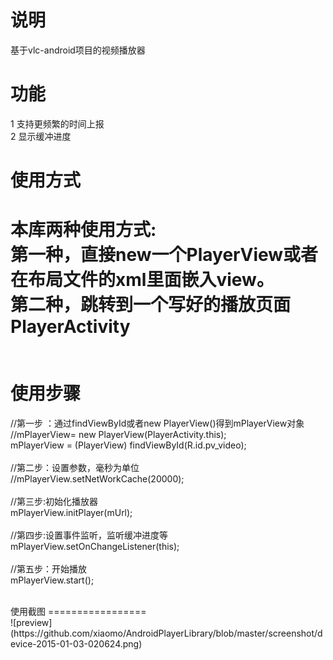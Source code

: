 说明
=================
基于vlc-android项目的视频播放器<br/>

功能
=================
1 支持更频繁的时间上报<br/>
2 显示缓冲进度<br/>

使用方式
=================
本库两种使用方式:<br/>
	第一种，直接new一个PlayerView或者在布局文件的xml里面嵌入view。<br/>
	第二种，跳转到一个写好的播放页面PlayerActivity<br/>
<br/>
<br/>
使用步骤
=================
//第一步 ：通过findViewById或者new PlayerView()得到mPlayerView对象<br/>
//mPlayerView= new PlayerView(PlayerActivity.this);<br/>
mPlayerView = (PlayerView) findViewById(R.id.pv_video);<br/>
<br/>
//第二步：设置参数，毫秒为单位<br/>
//mPlayerView.setNetWorkCache(20000);<br/>
<br/>
//第三步:初始化播放器<br/>
mPlayerView.initPlayer(mUrl);<br/>
<br/>
//第四步:设置事件监听，监听缓冲进度等<br/>
mPlayerView.setOnChangeListener(this);<br/>
<br/>
//第五步：开始播放<br/>
mPlayerView.start();<br/>

<br/>
使用截图
=================
<br/>
![preview](https://github.com/xiaomo/AndroidPlayerLibrary/blob/master/screenshot/device-2015-01-03-020624.png)
<br/>

